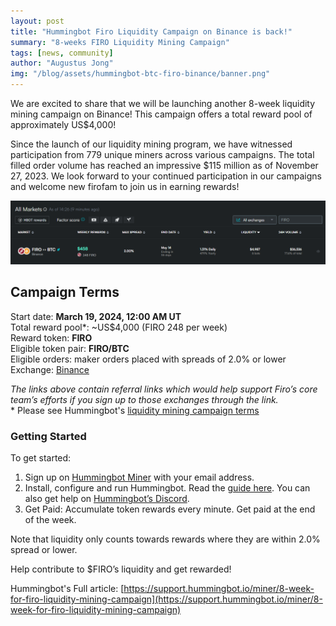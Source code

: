 ```yaml
---
layout: post
title: "Hummingbot Firo Liquidity Campaign on Binance is back!"
summary: "8-weeks FIRO Liquidity Mining Campaign"
tags: [news, community]
author: "Augustus Jong"
img: "/blog/assets/hummingbot-btc-firo-binance/banner.png"
---
```

We are excited to share that we will be launching another 8-week liquidity mining campaign on Binance! This campaign offers a total reward pool of approximately US$4,000!

Since the launch of our liquidity mining program, we have witnessed participation from 779 unique miners across various campaigns. The total filled order volume has reached an impressive $115 million as of November 27, 2023. We look forward to your continued participation in our campaigns and welcome new firofam to join us in earning rewards!

![Firo-BTC hummingbot miner](/blog/assets/hummingbot-btc-firo-binance/screen1.png)

## Campaign Terms

Start date: **March 19, 2024, 12:00 AM UT**  
Total reward pool*: ~US$4,000 (FIRO 248 per week)  
Reward token: **FIRO**  
Eligible token pair: **FIRO/BTC**  
Eligible orders: maker orders placed with spreads of 2.0% or lower  
Exchange: [Binance](https://accounts.binance.com/en/register?ref=37748947)  

*The links above contain referral links which would help support Firo’s core team’s efforts if you sign up to those exchanges through the link.*  
\* Please see Hummingbot's [liquidity mining campaign terms](https://support.hummingbot.io/hc/en-us/articles/4402940217369-Additional-Campaign-Terms)  

### Getting Started

To get started:
1. Sign up on [Hummingbot Miner](https://miner.hummingbot.io/) with your email address.
2. Install, configure and run Hummingbot. Read the [guide here](https://hummingbot.org/getting-started/). You can also get help on [Hummingbot’s Discord](https://discord.hummingbot.io/). 
3. Get Paid: Accumulate token rewards every minute. Get paid at the end of the week. 

Note that liquidity only counts towards rewards where they are within 2.0% spread or lower.

Help contribute to $FIRO’s liquidity and get rewarded! 

Hummingbot's Full article: [https://support.hummingbot.io/miner/8-week-for-firo-liquidity-mining-campaign](https://support.hummingbot.io/miner/8-week-for-firo-liquidity-mining-campaign)
